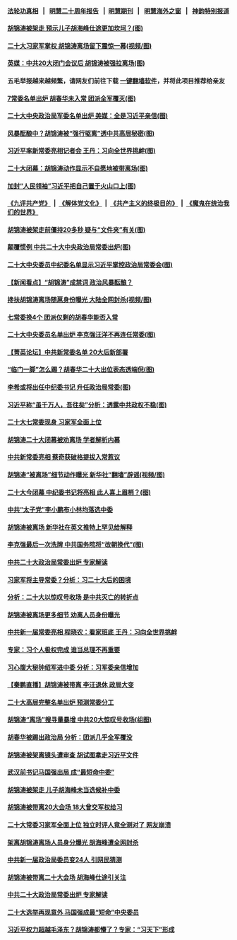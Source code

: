 #### [法轮功真相](https://github.com/gfw-breaker/truth/blob/master/README.md?t=0) &nbsp;&nbsp;|&nbsp;&nbsp; [明慧二十周年报告](https://github.com/gfw-breaker/mh-reports/blob/master/README.md?t=0) &nbsp;&nbsp;|&nbsp;&nbsp;[明慧期刊](https://github.com/gfw-breaker/mh-qikan) &nbsp;&nbsp;|&nbsp;&nbsp; [明慧海外之窗](https://github.com/gfw-breaker/mh-news/blob/master/README.md?t=0) &nbsp;&nbsp;|&nbsp;&nbsp; [神韵特别报道](https://github.com/gfw-breaker/mh-news/blob/master/shenyun.md?t=0)
#### [ 胡锦涛被架走 预示儿子胡海峰仕途更加坎坷？(图)](https://github.com/gfw-breaker/banned-news1/blob/master/pages/p2/1019855.md)
#### [ 二十大习家军掌权 胡锦涛离场留下震惊一幕(视频/图)](https://github.com/gfw-breaker/banned-news1/blob/master/pages/p2/1019822.md)
#### [ 英媒：中共20大闭门会议后 胡锦涛被强拉离场(图)](https://github.com/gfw-breaker/banned-news1/blob/master/pages/p2/1019880.md)
#### 五毛举报越来越频繁，请网友们前往下载 [一键翻墙软件](https://github.com/gfw-breaker/ssr-accounts)，并将此项目推荐给亲友
#### [ 7常委名单出炉 胡春华未入常 团派全军覆灭(图)](https://github.com/gfw-breaker/banned-news1/blob/master/pages/p2/1019864.md)
#### [ 二十大中央政治局军委名单出炉 美媒：全是习近平亲信(图)](https://github.com/gfw-breaker/banned-news1/blob/master/pages/p2/1019869.md)
#### [ 风暴酝酿中？胡锦涛被“强行驱离”透中共高层秘密(图)](https://github.com/gfw-breaker/banned-news1/blob/master/pages/p2/1019806.md)
#### [ 习近平率新常委亮相记者会 王丹：习向全世界挑衅(图)](https://github.com/gfw-breaker/banned-news1/blob/master/pages/p2/1019859.md)
#### [ 二十大闭幕：胡锦涛动作显示不自愿地被带离场(图)](https://github.com/gfw-breaker/banned-news1/blob/master/pages/p2/1019799.md)
#### [ 加封“人民领袖”习近平把自己置于火山口上(图)](https://github.com/gfw-breaker/banned-news1/blob/master/pages/p2/1019784.md)
#### [《九评共产党》](https://github.com/begood0513/9ping.md/blob/master/README.md) &nbsp;|&nbsp; [《解体党文化》](../../../../jtdwh.md/blob/master/README.md)  &nbsp;|&nbsp; [《共产主义的终极目的》](../../../../gczydzjmd.md/blob/master/README.md) &nbsp;|&nbsp; [《魔鬼在统治我们的世界》](../../../../mgztzwmdsj.md/blob/master/README.md) 
#### [ 胡锦涛被架走前僵持20多秒 疑与“文件夹”有关(图)](https://github.com/gfw-breaker/banned-news1/blob/master/pages/p2/1019870.md)
#### [ 颠覆惯例 中共二十大中央政治局常委出炉(图)](https://github.com/gfw-breaker/banned-news1/blob/master/pages/p2/1019841.md)
#### [ 二十大中央委员中纪委名单显示习近平掌控政治局常委会(图)](https://github.com/gfw-breaker/banned-news1/blob/master/pages/p2/1019803.md)
#### [ 【新闻看点】“胡锦涛”成禁词 政治风暴酝酿？](https://github.com/gfw-breaker/banned-news1/blob/master/pages/nsc413/n13851014.md)
#### [ 搀扶胡锦涛离场随扈身份曝光 大陆全网封杀(视频/图)](https://github.com/gfw-breaker/banned-news1/blob/master/pages/p1/1019844.md)
#### [ 七常委换4个 团派仅剩的胡春华能否入常](https://github.com/gfw-breaker/banned-news1/blob/master/pages/nsc413/n13851052.md)
#### [ 二十大中央委员名单出炉 李克强汪洋不再连任常委(图)](https://github.com/gfw-breaker/banned-news1/blob/master/pages/p2/1019795.md)
#### [ 【菁英论坛】中共新常委名单 20大后新部署](https://github.com/gfw-breaker/banned-news1/blob/master/pages/nf4514/n13850989.md)
#### [ “临门一脚”怎么踢？胡春华二十大出位表态透端倪(图)](https://github.com/gfw-breaker/banned-news1/blob/master/pages/p2/1019723.md)
#### [ 李希或将出任中纪委书记 升任政治局常委(图)](https://github.com/gfw-breaker/banned-news1/blob/master/pages/p2/1019797.md)
#### [ 习近平称“虽千万人，吾往矣”分析：透露中共政权不稳(图)](https://github.com/gfw-breaker/banned-news1/blob/master/pages/p2/1019714.md)
#### [ 二十大七常委现身 习家军全面上位](https://github.com/gfw-breaker/banned-news1/blob/master/pages/prog204/a103557418.md)
#### [ 胡锦涛二十大闭幕被劝离场 学者解析内幕](https://github.com/gfw-breaker/banned-news1/blob/master/pages/nf4514/n13850666.md)
#### [ 中共新常委亮相 蔡奇获破格提拔入常惹议](https://github.com/gfw-breaker/banned-news1/blob/master/pages/nsc413/n13851119.md)
#### [ 胡锦涛“被离场”细节动作曝光 新华社“翻墙”辟谣(视频/图)](https://github.com/gfw-breaker/banned-news1/blob/master/pages/p1/1019838.md)
#### [ 二十大今闭幕 中纪委书记将亮相 此人喜上眉梢？(图)](https://github.com/gfw-breaker/banned-news1/blob/master/pages/p2/1019779.md)
#### [ 中共“太子党”李小鹏布小林均落选中委](https://github.com/gfw-breaker/banned-news1/blob/master/pages/nsc413/n13851040.md)
#### [ 胡锦涛被离场 新华社在英文推特上罕见给解释](https://github.com/gfw-breaker/banned-news1/blob/master/pages/nsc413/n13850983.md)
#### [ 李克强最后一次洗牌 中共国务院将“改朝换代”(图)](https://github.com/gfw-breaker/banned-news1/blob/master/pages/p2/999292.md)
#### [ 中共二十大政治局常委出炉 专家解读](https://github.com/gfw-breaker/banned-news1/blob/master/pages/nf4514/n13851060.md)
#### [ 习家军将主导常委？分析：习二十大后的困境](https://github.com/gfw-breaker/banned-news1/blob/master/pages/nsc413/n13850943.md)
#### [ 分析：二十大以惊叹号收场 是中共灭亡的转折点](https://github.com/gfw-breaker/banned-news1/blob/master/pages/prog204/a103557914.md)
#### [ 胡锦涛被离场更多细节 劝离人员身份曝光](https://github.com/gfw-breaker/banned-news1/blob/master/pages/prog204/a103557787.md)
#### [ 中共新一届常委亮相 程晓农：看家班底 王丹：习向全世界挑衅](https://github.com/gfw-breaker/banned-news1/blob/master/pages/soh5/664683.md)
#### [ 专家：习个人极权完成 谁当总理不再重要](https://github.com/gfw-breaker/banned-news1/blob/master/pages/nsc413/n13851160.md)
#### [ 习心腹大秘钟绍军进中委 分析：习军委亲信增加](https://github.com/gfw-breaker/banned-news1/blob/master/pages/nsc413/n13851049.md)
#### [ 【秦鹏直播】胡锦涛被带离 李汪退休 政局大变](https://github.com/gfw-breaker/banned-news1/blob/master/pages/nsc413/n13851011.md)
#### [ 二十大高层完整名单出炉 预测常委分工](https://github.com/gfw-breaker/banned-news1/blob/master/pages/nsc413/n13851153.md)
#### [ 胡锦涛“离场”搜寻量暴增 中共20大惊叹号收场(组图)](https://github.com/gfw-breaker/banned-news1/blob/master/pages/p1/1019830.md)
#### [ 胡春华被踢出政治局 分析：团派几乎全军覆没](https://github.com/gfw-breaker/banned-news1/blob/master/pages/nsc413/n13851117.md)
#### [ 胡锦涛被架离镜头遭审查 胡试图拿走习近平文件](https://github.com/gfw-breaker/banned-news1/blob/master/pages/prog204/a103557420.md)
#### [ 武汉前书记马国强出局 成“最短命中委”](https://github.com/gfw-breaker/banned-news1/blob/master/pages/nsc413/n13851033.md)
#### [ 胡锦涛被架走 儿子胡海峰未当选候补中委](https://github.com/gfw-breaker/banned-news1/blob/master/pages/prog204/a103557777.md)
#### [ 胡锦涛被带离20大会场 18大曾交军权给习](https://github.com/gfw-breaker/banned-news1/blob/master/pages/nf4514/n13850922.md)
#### [ 二十大常委习家军全面上位 独立时评人竟全测对了 网友崩溃](https://github.com/gfw-breaker/banned-news1/blob/master/pages/soh5/664677.md)
#### [ 架离胡锦涛离场人员身分爆光 胡海峰遭全网封杀](https://github.com/gfw-breaker/banned-news1/blob/master/pages/soh5/664563.md)
#### [ 中共新一届政治局委员变24人 引网民猜测](https://github.com/gfw-breaker/banned-news1/blob/master/pages/nsc413/n13851152.md)
#### [ 胡锦涛被带离二十大会场 胡海峰仕途引关注](https://github.com/gfw-breaker/banned-news1/blob/master/pages/nsc413/n13851099.md)
#### [ 中共二十大政治局常委出炉 专家解读](https://github.com/gfw-breaker/banned-news1/blob/master/pages/nsc413/n13851060.md)
#### [ 二十大选举再现意外 马国强成最“短命”中央委员](https://github.com/gfw-breaker/banned-news1/blob/master/pages/prog204/a103557806.md)
#### [ 习近平权力超越毛泽东？胡锦涛都懵了？专家：“习天下”形成](https://github.com/gfw-breaker/banned-news1/blob/master/pages/soh5/664716.md)
